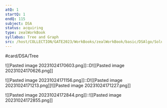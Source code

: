 ```yaml
---
atQ: 1
startQ: 1
endQ: 115
subject: DSA
status: acquiring
type: zealWorkBook
syllabus: Tree and Graph
src: /host/COLLECTION/GATE2023/WorkBooks/zealWorkBook/basic/DSAlgo/Solutions Topic wise/Data Structure II (Tree & Graphs) Basic Solution.pdf
---
```

#card/DSA/Tree

![[Pasted image 20231024170603.png]]::D![[Pasted image 20231024170626.png]]

![[Pasted image 20231024171156.png]]::D![[Pasted image 20231024171213.png]]![[Pasted image 20231024171227.png]]


![[Pasted image 20231024172844.png]]::![[Pasted image 20231024172855.png]]

